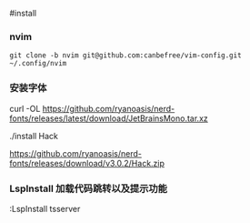 #install 

### nvim 
`git clone -b nvim git@github.com:canbefree/vim-config.git ~/.config/nvim`


### 安装字体

curl -OL https://github.com/ryanoasis/nerd-fonts/releases/latest/download/JetBrainsMono.tar.xz

./install Hack

https://github.com/ryanoasis/nerd-fonts/releases/download/v3.0.2/Hack.zip


### LspInstall 加载代码跳转以及提示功能


:LspInstall tsserver


